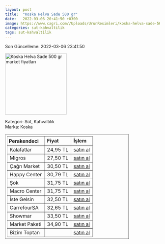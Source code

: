 ```yaml
---
layout: post
title:  "Koska Helva Sade 500 gr"
date:   2022-03-06 20:41:50 +0300
image: https://www.cagri.com//Uploads/UrunResimleri/koska-helva-sade-500-gr-18f2.jpg
categories: sut-kahvaltilik
tags: sut-kahvaltilik
---
```


Son Güncelleme: 2022-03-06 23:41:50

<img src="https://www.cagri.com//Uploads/UrunResimleri/koska-helva-sade-500-gr-18f2.jpg" width="200" alt="Koska Helva Sade 500 gr market fiyatları" />

Kategori: Süt, Kahvaltılık
<br />
Marka: Koska

<table border="1" style="padding: 5px;width:80%;">
  <tr>
    <td style="padding: 5px;"><strong>Perakendeci</strong></td>
    <td><strong>Fiyat</strong></td>
    <td><strong>İşlem</strong></td>
  </tr>
  <tr>
              <td>Kalafatlar</td>
              <td>24,95 TL</td>
              <td><a target="_blank" href="https://www.kalafatlar.com/urun/koska-sade-helva-500-gr">satın al</a></td>
            </tr><tr>
              <td>Migros</td>
              <td>27,50 TL</td>
              <td><a target="_blank" href="https://www.migros.com.tr/koska-sade-helva-paket-500-g-p-6c0854">satın al</a></td>
            </tr><tr>
              <td>Çağrı Market</td>
              <td>30,50 TL</td>
              <td><a target="_blank" href="https://www.cagri.com/koska-helva-sade-500-gr">satın al</a></td>
            </tr><tr>
              <td>Happy Center</td>
              <td>30,79 TL</td>
              <td><a target="_blank" href="https://www.happycenter.com.tr/Koska_500_Gr_Helva_Sade">satın al</a></td>
            </tr><tr>
              <td>Şok</td>
              <td>31,75 TL</td>
              <td><a target="_blank" href="https://www.sokmarket.com.tr/tahin-helvasi-sade-500-gr-p-2506/">satın al</a></td>
            </tr><tr>
              <td>Macro Center</td>
              <td>31,75 TL</td>
              <td><a target="_blank" href="https://www.macrocenter.com.tr/koska-sade-helva-paket-500-g-p-6c0854">satın al</a></td>
            </tr><tr>
              <td>İste Gelsin</td>
              <td>32,50 TL</td>
              <td><a target="_blank" href="https://www.istegelsin.com/urun/koska-sade-helva-500-gr_KSK13-AD">satın al</a></td>
            </tr><tr>
              <td>CarrefourSA</td>
              <td>32,65 TL</td>
              <td><a target="_blank" href="https://www.carrefoursa.com/koska-sade-helva-500-g-paket-p-30090805">satın al</a></td>
            </tr><tr>
              <td>Showmar</td>
              <td>33,50 TL</td>
              <td><a target="_blank" href="https://www.showmar.com.tr/urun/koska-helva-sade-500gr">satın al</a></td>
            </tr><tr>
              <td>Market Paketi</td>
              <td>34,90 TL</td>
              <td><a target="_blank" href="https://www.marketpaketi.com.tr/koska-tahin-helvasi-sade-500-gr-p-547667">satın al</a></td>
            </tr><tr>
              <td>Bizim Toptan</td>
              <td></td>
              <td><a target="_blank" href="https://www.bizimtoptan.com.tr/koska-helva-sade-500-g">satın al</a></td>
            </tr>
</table>
